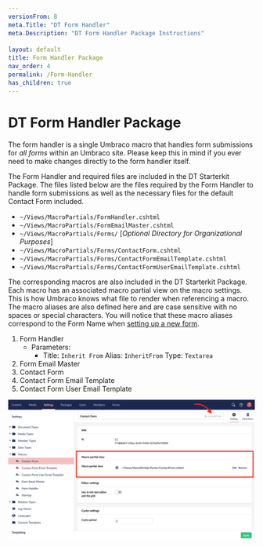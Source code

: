 ```yaml
---
versionFrom: 8
meta.Title: "DT Form Handler"
meta.Description: "DT Form Handler Package Instructions"

layout: default
title: Form Handler Package
nav_order: 4
permalink: /Form-Handler
has_children: true
---
```


# DT Form Handler Package

The form handler is a single Umbraco macro that handles form submissions for *all forms* within an Umbraco site. Please keep this in mind if you ever need to make changes directly to the form handler itself.

The Form Handler and required files are included in the DT Starterkit Package. The files listed below are the files required by the Form Handler to handle form submissions as well as the necessary files for the default Contact Form included.

- `~/Views/MacroPartials/FormHandler.cshtml`
- `~/Views/MacroPartials/FormEmailMaster.cshtml`
- `~/Views/MacroPartials/Forms/` [*Optional Directory for Organizational Purposes*]
- `~/Views/MacroPartials/Forms/ContactForm.cshtml`
- `~/Views/MacroPartials/Forms/ContactFormEmailTemplate.cshtml`
- `~/Views/MacroPartials/Forms/ContactFormUserEmailTemplate.cshtml`

The corresponding macros are also included in the DT Starterkit Package. Each macro has an associated macro partial view on the macro settings. This is how Umbraco knows what file to render when referencing a macro. The macro aliases are also defined here and are case sensitive with no spaces or special characters. You will notice that these macro aliases correspond to the Form Name when [setting up a new form](Using-The-Form-Handler.md#setup-a-new-form).

1. Form Handler
    - Parameters: 
      - Title: `Inherit From` Alias: `InheritFrom` Type: `Textarea`
2. Form Email Master
3. Contact Form
4. Contact Form Email Template
5. Contact Form User Email Template

![Contact Form Macro Settings](images/v8/contact-form-macro-settings.png)